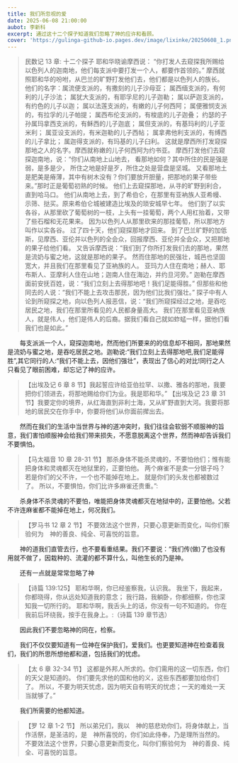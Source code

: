 ```yaml
---
title: 我们所忽视的爱
date: 2025-06-08 21:00:00
aubot: 李新科
excerpt: 通过这十二个探子知道我们忽略了神的应许和看顾。
cover: 'https://gulinga-github-io.pages.dev/image/lixinke/20250608_1.png'
---
```


> 民数记 13 章: 十二个探子
> 耶和华晓谕摩西说：
> “你打发人去窥探我所赐给以色列人的迦南地，他们每支派中要打发一个人，都要作首领的。”
> 摩西就照耶和华的吩咐，从巴兰的旷野打发他们去，他们都是以色列人的族长。
> 他们的名字：属流便支派的，有撒刻的儿子沙母亚；
> 属西缅支派的，有何利的儿子沙法；
> 属犹大支派的，有耶孚尼的儿子迦勒；
> 属以萨迦支派的，有约色的儿子以迦；
> 属以法莲支派的，有嫩的儿子何西阿；
> 属便雅悯支派的，有拉孚的儿子帕提；
> 属西布伦支派的，有梭底的儿子迦叠；
> 约瑟的子孙属玛拿西支派的，有稣西的儿子迦底；
> 属但支派的，有基玛利的儿子亚米利；
> 属亚设支派的，有米迦勒的儿子西帖；
> 属拿弗他利支派的，有缚西的儿子拿比；
> 属迦得支派的，有玛基的儿子臼利。
> 这就是摩西所打发窥探那地之人的名字。摩西就称嫩的儿子何西阿为约书亚。
> 摩西打发他们去窥探迦南地，说：“你们从南地上山地去，
> 看那地如何？其中所住的民是强是弱，是多是少，
> 所住之地是好是歹，所住之处是营盘是坚城。
> 又看那地土是肥美是瘠薄，其中有树木没有？你们要放开胆量，把那地的果子带些来。”那时正是葡萄初熟的时候。
> 他们上去窥探那地，从寻的旷野到利合，直到哈马口。
> 他们从南地上去，到了希伯仑，在那里有亚衲族人亚希幔、示筛、挞买。原来希伯仑城被建造比埃及的琐安城早七年。
> 他们到了以实各谷，从那里砍了葡萄树的一枝，上头有一挂葡萄，两个人用杠抬着，又带了些石榴和无花果来。
> 因为以色列人从那里砍来的那挂葡萄，所以那地方叫作以实各谷。
> 过了四十天，他们窥探那地才回来。
> 到了巴兰旷野的加低斯，见摩西、亚伦并以色列的全会众，回报摩西、亚伦并全会众，又把那地的果子给他们看。
> 又告诉摩西说：“我们到了你所打发我们去的那地，果然是流奶与蜜之地，这就是那地的果子。
> 然而住那地的民强壮，城邑也坚固宽大，并且我们在那里看见了亚衲族的人。
> 亚玛力人住在南地；赫人、耶布斯人、亚摩利人住在山地；迦南人住在海边，并约旦河旁。”
> 迦勒在摩西面前安抚百姓，说：“我们立刻上去得那地吧！我们足能得胜。”
> 但那些和他同去的人说：“我们不能上去攻击那民，因为他们比我们强壮。”
> 探子中有人论到所窥探之地，向以色列人报恶信，说：“我们所窥探经过之地，是吞吃居民之地，我们在那里所看见的人民都身量高大。
> 我们在那里看见亚衲族人，就是伟人，他们是伟人的后裔。据我们看自己就如蚱蜢一样，据他们看我们也是如此。”

&ensp;&ensp;&ensp;&ensp;每支派派一个人，窥探迦南地，然而他们所要来的的信息却不相同，那地果然是流奶与蜜之地，是吞吃居民之地。迦勒说:“我们立刻上去得那地吧,我们足能得胜”,其它同行的人:“我们不能上去，因他们强壮”，表现出了信心的对比!同行之人只看见了眼前困难，却忘记了神的应许。

> 【出埃及记 6 章 8 节】我起誓应许给亚伯拉罕、以撒、雅各的那地，我要把你们领进去，将那地赐给你们为业。我是耶和华。”
> 【出埃及记 23 章 31 节】我要定你的境界，从红海直到非利士海，又从旷野直到大河。我要将那地的居民交在你手中，你要将他们从你面前撵出去。

&ensp;&ensp;&ensp;&ensp;然而在我们的生活中当世界与神的道冲突时，我们往往会软弱不顺服神的旨意，我们害怕顺服神会给我们带来损失，不愿意脱离这个世界，然而神却告诉我们不要惧怕。

> 【马太福音 10 章 28-31 节】
> 那杀身体不能杀灵魂的，不要怕他们；惟有能把身体和灵魂都灭在地狱里的，正要怕他。
> 两个麻雀不是卖一分银子吗？若是你们的父不许，一个也不能掉在地上。
> 就是你们的头发也都被数过了。
> 所以，不要惧怕，你们比许多麻雀还贵重。”:

&ensp;&ensp;&ensp;&ensp;杀身体不杀灵魂的不要怕，唯能把身体灵魂都灭在地狱中的，正要怕他。父若不许连麻雀都不能掉在地上，何况我们。

> 【罗马书 12 章 2 节】
> 不要效法这个世界，只要心意更新而变化，叫你们察验何为　神的善良、纯全、可喜悦的旨意。

&ensp;&ensp;&ensp;&ensp;神的道我们直管去行，也不要看重结果。我们不要说：“我们传(做)了也没有用就不做了，因栽种的、流灌的都不算什么，叫他生长的乃是神。

&ensp;&ensp;&ensp;&ensp;还有一点就是常常忽略了神

> 【诗篇 139:125】
> 耶和华啊，你已经鉴察我，认识我。
> 我坐下，我起来，你都晓得，你从远处知道我的意念；
> 我行路，我躺卧，你都细察，你也深知我一切所行的。
> 耶和华啊，我舌头上的话，你没有一句不知道的。
> 你在我前后环绕我，按手在我身上。:（诗篇 139 章节选）

&ensp;&ensp;&ensp;&ensp;因此我们不要忽略神的同在，检察。

&ensp;&ensp;&ensp;&ensp;我们不仅仅要知道有一位神在保护我们，爱我们。也更要知道神在检查着我们，我们的所思所想他都和道，包括我们的忧虑。

> 【太 6 章 32-34 节】
> 这都是外邦人所求的。你们需用的这一切东西，你们的天父是知道的。
> 你们要先求他的国和他的义，这些东西都要加给你们了。
> 所以，不要为明天忧虑，因为明天自有明天的忧虑；一天的难处一天当就够了。”

&ensp;&ensp;&ensp;&ensp;我们所需要的他都知道。

> 【罗 12 章 1-2 节】
> 所以弟兄们，我以　神的慈悲劝你们，将身体献上，当作活祭，是圣洁的，是　神所喜悦的，你们如此侍奉，乃是理所当然的。
> 不要效法这个世界，只要心意更新而变化，叫你们察验何为　神的善良、纯全、可喜悦的旨意。
